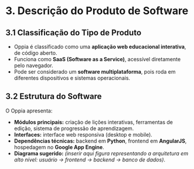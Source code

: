 # 3. Descrição do Produto de Software

## 3.1 Classificação do Tipo de Produto
- Oppia é classificado como uma **aplicação web educacional interativa**, de código aberto.  
- Funciona como **SaaS (Software as a Service)**, acessível diretamente pelo navegador.  
- Pode ser considerado um **software multiplataforma**, pois roda em diferentes dispositivos e sistemas operacionais.  

## 3.2 Estrutura do Software
O Oppia apresenta:  
- **Módulos principais:** criação de lições interativas, ferramentas de edição, sistema de progressão de aprendizagem.  
- **Interfaces:** interface web responsiva (desktop e mobile).  
- **Dependências técnicas:** backend em **Python**, frontend em **AngularJS**, hospedagem no **Google App Engine**.  
- **Diagrama sugerido:** *(inserir aqui figura representando a arquitetura em alto nível: usuário → frontend → backend → banco de dados)*.
